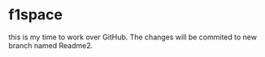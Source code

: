 # f1space
this is my time to work over GitHub. The changes will be commited to new branch named Readme2.
